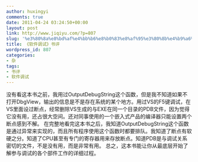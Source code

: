 ```yaml
---
author: huxingyi
comments: true
date: 2011-04-24 03:24:50+00:00
layout: post
link: http://www.jiqiyu.com/?p=807
slug: '%e3%80%8a%e8%bd%af%e4%bb%b6%e8%b0%83%e8%af%95%e3%80%8b%e4%b9%a6%e8%af%84'
title: 《软件调试》书评
wordpress_id: 807
categories:
- 杂
tags:
- 书评
- 软件调试
---
```


没有看这本书之前，我用过OutputDebugString这个函数，但是我不知道如果不打开DbgView，输出的信息是不是存在系统的某个地方。用过VS的F5键调试，在VS里面设过断点，经常删除VS生成的与EXE在同一个目录的PDB文件，因为觉得它没有用，还占很大空间。还对同事使用的一个嵌入式产品的编译器只能设置两个断点感到不解。
在完整地看完这本书之后，我知道OutputDebugString这个函数是通过异常来实现的，而且所有程序使用这个函数时都要排队。我知道了断点有软硬之分。知道了CPU甚至有专门的寄存器用来存放断点。知道PDB是与调试关系密切的文件，不是没有用，而是非常有用。
总之，这本书能让你从最底层开始了解参与调试的各个部件工作的详细过程。
